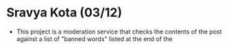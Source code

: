 # Sravya Kota (03/12)
  - This project is a moderation service that checks the contents of the post against a list of "banned words" listed at the end of the 

